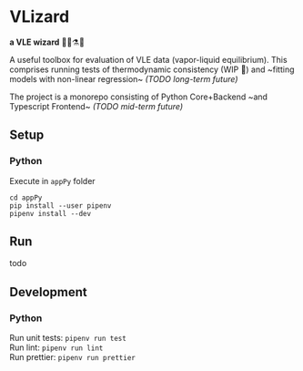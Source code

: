 # VLizard
**a VLE wizard** 🧙‍♂️⚗🦎

A useful toolbox for evaluation of VLE data (vapor-liquid equilibrium). This comprises running tests of thermodynamic consistency (WIP 🚧) and ~fitting models with non-linear regression~ _(TODO long-term future)_

The project is a monorepo consisting of Python Core+Backend ~and Typescript Frontend~ _(TODO mid-term future)_

## Setup

### Python
Execute in `appPy` folder
```
cd appPy
pip install --user pipenv
pipenv install --dev
```

## Run

todo

## Development

### Python

Run unit tests: `pipenv run test`  
Run lint: `pipenv run lint`  
Run prettier: `pipenv run prettier`
